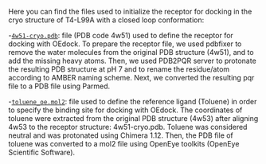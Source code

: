 Here you can find the files used to initialize the receptor for docking in the cryo structure of T4-L99A with a closed loop conformation:

-[`4w51-cryo.pdb`](4w51-cryo.pdb): file (PDB code 4w51) used to define the receptor for docking with OEdock. To prepare the receptor file, we used pdbfixer to remove the water molecules from the original PDB structure (4w51), and to add the missing heavy atoms. Then, we used PDB2PQR server to protonate the resulting PDB structure at pH 7 and to rename the residue/atom according to AMBER naming scheme. Next, we converted the resulting pqr file to a PDB file using Parmed.

-[`toluene_oe.mol2`](toluene_oe.mol2): file used to define the reference ligand (Toluene) in order to specify the binding site for docking with OEdock. The coordinates of toluene were extracted from the original PDB structure (4w53) after aligning 4w53 to the receptor structure: 4w51-cryo.pdb. Toluene was considered neutral and was protonated using Chimera 1.12. Then, the PDB file of toluene was converted to a mol2 file using OpenEye toolkits (OpenEye Scientific Software).

